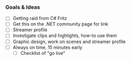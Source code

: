 ### Goals & Ideas

- [ ] Getting raid from C# Fritz
- [ ] Get this on the .NET community page for link
- [ ] Streamer profile
- [ ] Investigate clips and highlights, how-to use them
- [ ] Graphic design, work on scenes and streamer profile
- [ ] Always on time, 15 minutes early
  - [ ] Checklist of "go live"
